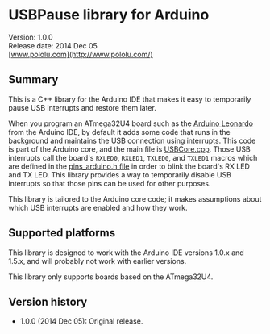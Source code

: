 # USBPause library for Arduino

Version: 1.0.0<br/>
Release date: 2014 Dec 05<br/>
[www.pololu.com](http://www.pololu.com/)

## Summary

This is a C++ library for the Arduino IDE that makes it easy to temporarily pause USB interrupts and restore them later.

When you program an ATmega32U4 board such as the [Arduino Leonardo](http://www.pololu.com/product/2192) from the Arduino IDE, by default it adds some code that runs in the background and maintains the USB connection using interrupts.  This code is part of the Arduino core, and the main file is [USBCore.cpp](https://github.com/arduino/Arduino/blob/master/hardware/arduino/cores/arduino/USBCore.cpp).  Those USB interrupts call the board's `RXLED0`, `RXLED1`, `TXLED0`, and `TXLED1` macros which are defined in the [pins_arduino.h file](https://github.com/arduino/Arduino/blob/master/hardware/arduino/variants/leonardo/pins_arduino.h) in order to blink the board's RX LED and TX LED.  This library provides a way to temporarily disable USB interrupts so that those pins can be used for other purposes.

This library is tailored to the Arduino core code; it makes assumptions about which USB interrupts are enabled and how they work.

## Supported platforms

This library is designed to work with the Arduino IDE versions 1.0.x and 1.5.x, and will probably not work with earlier versions.

This library only supports boards based on the ATmega32U4.

## Version history

* 1.0.0 (2014 Dec 05): Original release.